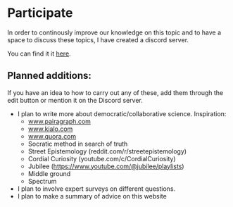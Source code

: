 # Participate

In order to continously improve our knowledge on this topic and to have a space to discuss these topics, I have created a discord server. 

You can find it it [here](https://discord.gg/RrTa9qSE).

## Planned additions:

If you have an idea to how to carry out any of these, add them through the edit button or mention it on the Discord server. 

- I plan to write more about democratic/collaborative science. Inspiration:
  - www.pairagraph.com
  - www.kialo.com
  - www.quora.com
  - Socratic method in search of truth
  - Street Epistemology (reddit.com/r/streetepistemology)
  - Cordial Curiosity (youtube.com/c/CordialCuriosity)
  - Jubilee (https://www.youtube.com/@jubilee/playlists)
   - Middle ground
   - Spectrum
- I plan to involve expert surveys on different questions. 
- I plan to make a summary of advice on this website
